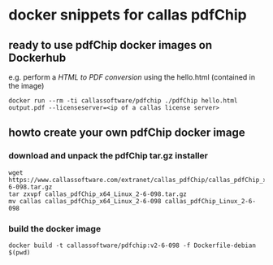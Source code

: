 # docker snippets for callas pdfChip

## ready to use pdfChip docker images on Dockerhub
e.g. perform a _HTML to PDF conversion_ using the hello.html (contained in the image)

```
docker run --rm -ti callassoftware/pdfchip ./pdfChip hello.html output.pdf --licenseserver=<ip of a callas license server>
```

## howto create your own pdfChip docker image

### download and unpack the pdfChip tar.gz installer 
```
wget https://www.callassoftware.com/extranet/callas_pdfChip/callas_pdfChip_x64_Linux_2-6-098.tar.gz
tar zxvpf callas_pdfChip_x64_Linux_2-6-098.tar.gz
mv callas callas_pdfChip_x64_Linux_2-6-098 callas_pdfChip_Linux_2-6-098
```

### build the docker image
```
docker build -t callassoftware/pdfchip:v2-6-098 -f Dockerfile-debian $(pwd)
```
